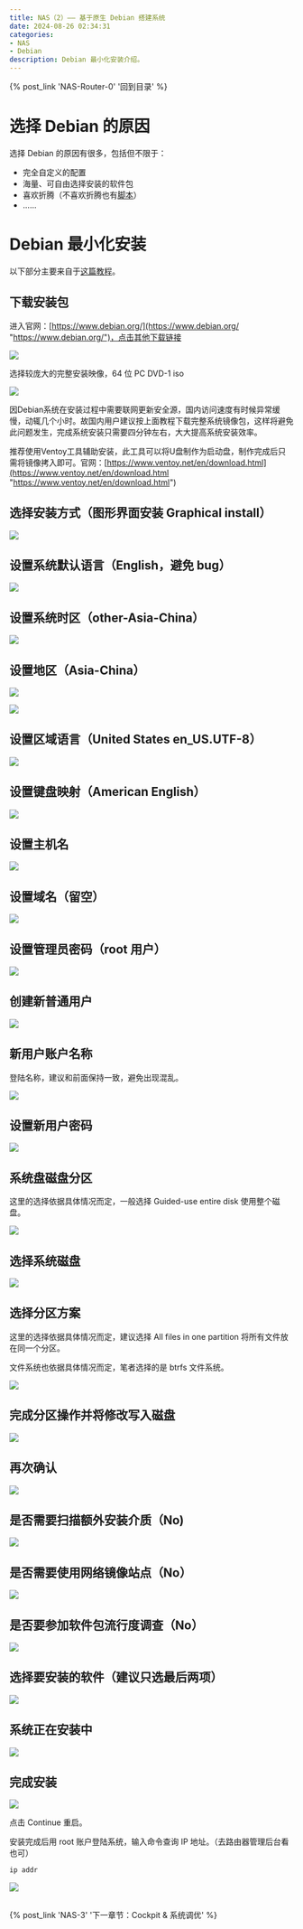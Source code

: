 ```yaml
---
title: NAS（2）—— 基于原生 Debian 搭建系统
date: 2024-08-26 02:34:31
categories:
- NAS
- Debian
description: Debian 最小化安装介绍。
---
```


{% post_link 'NAS-Router-0' '回到目录' %}
<br/>

# 选择 Debian 的原因

选择 Debian 的原因有很多，包括但不限于：

- 完全自定义的配置
- 海量、可自由选择安装的软件包
- 喜欢折腾（不喜欢折腾也有[脚本](https://github.com/kekylin/Debian-HomeNAS "脚本")）
- ......

# Debian 最小化安装

以下部分主要来自于[这篇教程](https://docs.qq.com/doc/p/596d660489283e353db059185f2533d48e12a502 "这篇教程")。

## 下载安装包

进入官网：[https://www.debian.org/](https://www.debian.org/ "https://www.debian.org/")，点击其他下载链接

![](NAS-2/image_W2aermnKZR.png)

选择较庞大的完整安装映像，64 位 PC DVD-1 iso

![](NAS-2/image_2ahsxWNrjL.png)

因Debian系统在安装过程中需要联网更新安全源，国内访问速度有时候异常缓慢，动辄几个小时。故国内用户建议按上面教程下载完整系统镜像包，这样将避免此问题发生，完成系统安装只需要四分钟左右，大大提高系统安装效率。

推荐使用Ventoy工具辅助安装，此工具可以将U盘制作为启动盘，制作完成后只需将镜像拷入即可。官网：[https://www.ventoy.net/en/download.html](https://www.ventoy.net/en/download.html "https://www.ventoy.net/en/download.html")

## 选择安装方式（图形界面安装 Graphical install）

![](NAS-2/nhGaJTyjJbvrkQaypyvD9_Zk1xGLC1uQ.png)

## 设置系统默认语言（English，避免 bug）

![](NAS-2/2pNKRaXbfheDkeca4kEvUq_KZBmxqrRs5.png)

## 设置系统时区（other-Asia-China）

![](NAS-2/u1JCgNihDczYjFynaT26SM_RDOV_9wo0E.png)

## 设置地区（Asia-China）

![](NAS-2/qhJHP1twq3cpNMJoGwz53K_g3VpfnU-p1.png)

![](NAS-2/vaThjWE8nXf98hzG6xenEU_tNGh1GOFlv.png)

## 设置区域语言（United States en\_US.UTF-8）

![](NAS-2/2fcXVPnDBk25jh4Jxfe6Z_4Onzin6bgK.png)

## 设置键盘映射（American English）

![](NAS-2/pSubfyeCxsjBnPPhv1um5p_a9SpFGbKjX.png)

## 设置主机名

![](NAS-2/f2vxQoJauuBacnvDFqPq26_WWu-2HvDtc.png)

## 设置域名（留空）

![](NAS-2/kFQpy8X4jJ68qws9eYoKFg_YI7zCTMPPH.png)

## 设置管理员密码（root 用户）

![](NAS-2/pARYctmcwhNtA5iVBFmsRp_Tp_6hhMpwE.png)

## 创建新普通用户

![](NAS-2/biCpqTMgGwtkRbTcZfMsj7_iZM_2fmDUp.png)

## 新用户账户名称

登陆名称，建议和前面保持一致，避免出现混乱。

![](NAS-2/hxsbbDNW9FddVqbL41kyM6_oY75nHXW_x.png)

## 设置新用户密码

![](NAS-2/fBSZwEbXMsQuphGWi4d132_7bV7hVQ2k7.png)

## 系统盘磁盘分区

这里的选择依据具体情况而定，一般选择 Guided-use entire disk 使用整个磁盘。

![](NAS-2/gtp5wgg1v97WkBdSgo1w8N_0F7V6XGg0y.png)

## 选择系统磁盘

![](NAS-2/5C74eeovT8zHw5esDW4FaR_u85S29DLqC.png)

## 选择分区方案

这里的选择依据具体情况而定，建议选择 All files in one partition 将所有文件放在同一个分区。

文件系统也依据具体情况而定，笔者选择的是 btrfs 文件系统。

![](NAS-2/53sUfHM8sQnEPfrm9WFcXi_2PSs6pQQPp.png)

## 完成分区操作并将修改写入磁盘

![](NAS-2/i53SQFSk3YMRBpqNMyujkM_IHHndcLPUf.png)

## 再次确认

![](NAS-2/posFGNBqFmWEKp8xeSWdt4_LqAiBSWLQD.png)

## 是否需要扫描额外安装介质（No)

![](NAS-2/rF2vymPiBdWsN9iDP4znRZ_LE7JgqQWFg.png)

## 是否需要使用网络镜像站点（No）

![](NAS-2/hm5cPTB5JjSLhqE586ZpMz_2xPz3Wv5sx.png)

## 是否要参加软件包流行度调查（No）

![](NAS-2/j8PX2LD7X3Wr5M7dXJiEU9_NhkSEYpbNE.png)

## 选择要安装的软件（建议只选最后两项）

![](NAS-2/5wrHHMDBoFK5Aq7HjeQdmj_A7DPcXkjUe.png)

## 系统正在安装中

![](NAS-2/2WFCy4UhxZaoPjFpU1u63P__x0HBSDvUh.png)

## 完成安装

![](NAS-2/kke6qD2EHZ62cQtRK1bQgg_uKNUVNXiW2.png)

点击 Continue 重启。

安装完成后用 root 账户登陆系统，输入命令查询 IP 地址。（去路由器管理后台看也可）

```bash
ip addr
```

![](NAS-2/bwgXzbbvuJGLeDZxRhybKn_M_oRZKrENr.png)

<br/>
{% post_link 'NAS-3' '下一章节：Cockpit & 系统调优' %}